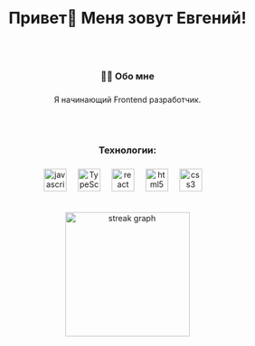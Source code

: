 <br clear="both">

###

<h1 align="center">Привет👋 Меня зовут Евгений!</h1>
<br/>
<br/>




###



<h3 align="center">👩‍💻  Обо мне</h3>

###

<p align="center">Я начинающий Frontend разработчик.</p>
<br/>
<br/>







###

<h3 align="center"> Технологии:</h3>

###

<div align="center">
  <img src="https://cdn.jsdelivr.net/gh/devicons/devicon/icons/javascript/javascript-original.svg" height="40" alt="javascript logo"  />
  <img width="12" />
  <img src="https://raw.githubusercontent.com/danielcranney/readme-generator/main/public/icons/skills/typescript-colored.svg"  height="40" alt="TypeScript" />
  <img width="12" />
  <img src="https://cdn.jsdelivr.net/gh/devicons/devicon/icons/react/react-original.svg" height="40" alt="react logo"  />
  <img width="12" />
  <img src="https://cdn.jsdelivr.net/gh/devicons/devicon/icons/html5/html5-original.svg" height="40" alt="html5 logo"  />
  <img width="12" />
  <img src="https://cdn.jsdelivr.net/gh/devicons/devicon/icons/css3/css3-original.svg" height="40" alt="css3 logo"  />
  <img width="12" />

</div>
<br/>
<br/>



<div align="center">
  <img src="https://streak-stats.demolab.com?user=evgenyloy&locale=en&mode=daily&theme=dark&hide_border=false&border_radius=5&order=3" height="220" alt="streak graph"  />
</div>

###


